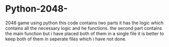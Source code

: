 # Python-2048-
2048 game using python
this code contains two parts it has the logic which contains all the necessary logic and he functions.
the second part contains the main function but i have placed both of them in a single file
it is better to keep both of them in seperate files which i have not done.
